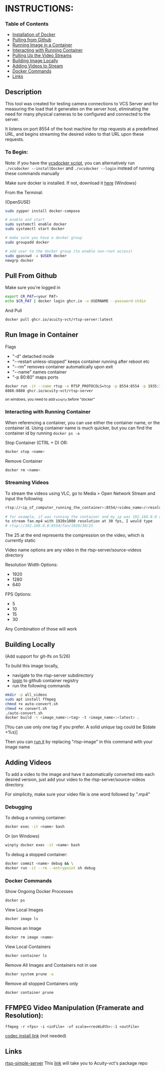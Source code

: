 # INSTRUCTIONS:
### Table of Contents
* [Installation of Docker](#instructions)
* [Pulling from Github](#pull-from-github)
* [Running Image in a Container](#run-image-in-container) 
* [Interacting with Running Container](#interacting-with-running-container)
* [Pulling Up the Video Streams](#streaming-videos)
* [Building Image Locally](#building-locally)
* [Adding Videos to Stream](#adding-videos)
* [Docker Commands](#docker-commands)
* [Links](#links)

## Description

This tool was created for testing camera connections to VCS Server and for 
measuring the load that it generates on the server host, eliminating the need 
for many physical cameras to be configured and connected to the server. 

It listens on port 8554 of the host machine for rtsp requests at a predefined 
URL, and begins streaming the desired video to that URL upon these requests.

### To Begin:

Note: if you have the [vcsdocker 
script](https://github.com/Acuity-vct/artsentry/tree/main/vcs-docker), you can 
alternatively run `./vcsdocker --installDocker` and `./vcsdocker --login` 
instead of running these commands manually

Make sure docker is installed. If not, download it 
[here](https://docs.docker.com/desktop/windows/install/) (Windows)

From the Terminal:

(OpenSUSE)

```bash
sudo zypper install docker-compose

# enable and start
sudo systemctl enable docker
sudo systemctl start docker

# make sure you have a docker group
sudo groupadd docker

# add user to the docker group (to enable non-root access)
sudo gpasswd -a $USER docker
newgrp docker
```

## Pull From Github
Make sure you're logged in

```bash
export CR_PAT=<your PAT>
echo $CR_PAT | docker login ghcr.io -u USERNAME --password-stdin
```
And Pull

```bash
docker pull ghcr.io/acuity-vct/rtsp-server:latest
```

## Run Image in Container
Flags
* "-d" detached mode
* "--restart unless-stopped" keeps container running after reboot etc  
* "--rm" removes container automatically upon exit
* "--name" names container
* "-p 80:80" maps ports

```bash
docker run -it --name rtsp -e RTSP_PROTOCOLS=tcp -p 8554:8554 -p 1935:1935 -p 
8888:8888 ghcr.io/acuity-vct/rtsp-server
```

<sub>on windows, you need to add `winpty` before "docker"</sub>

### Interacting with Running Container

When referencing a container, you can use either the container name, or the 
container id. Using container name is much quicker, but you can find the 
container id by running `docker ps -a`

Stop Container (CTRL + D) OR:

```bash
docker stop <name>
```
Remove Container

```bash
docker rm <name>
```

### Streaming Videos
To stream the videos using VLC, go to Media > Open Network Stream and input the 
following

```bash
rtsp://<ip_of_computer_running_the_container>:8554/<video_name>/<resolution_width>/<fps>/25
    
# for example, if was running the container and my ip was 192.168.0.0 and I want 
to stream fan.mp4 with 1920x1080 resolution at 30 fps, I would type
# rtsp://192.168.0.0:8554/fan/1920/30/25
```
The 25 at the end represents the compression on the video, which is currently 
static

Video name options are any video in the rtsp-server/source-videos directory

Resolution Width Options:
* 1920
* 1280
* 640

FPS Options:
* 5
* 10
* 15
* 30

Any Combination of those will work

## Building Locally
(Add support for git-lfs on 5/26)

To build this image locally,
* navigate to the rtsp-server subdirectory 
* [login](#pull-from-github) to github container registry
* run the following commands

```bash
mkdir -p all_videos
sudo apt install ffmpeg
chmod +x auto-convert.sh
chmod +x convert.sh
./auto-convert.sh
docker build -t <image_name>:<tag> -t <image_name>:<latest> .
```
[You can use only one tag if you prefer. A solid unique tag could be $(date 
+%s)]

Then you can [run it](#run-image-in-container) by replacing "rtsp-image" in this 
command with your image name

## Adding Videos
To add a video to the image and have it automatically converted into each 
desired version, just add your video to the rtsp-server/source-videos directory.

For simplicity, make sure your video file is one word followed by ".mp4"

### Debugging

To debug a running container:

```bash
docker exec -it <name> bash
```

Or (on Windows)

```bash
winpty docker exec -it <name> bash
```

To debug a stopped container:

```bash
docker commit <name> debug && \
docker run -it --rm --entrypoint sh debug
```

### Docker Commands

Show Ongoing Docker Processes

```bash
docker ps
```

View Local Images

```bash
docker image ls
```

Remove an Image

```bash
docker rm image <name>
```

View Local Containers

```bash
docker container ls
```

Remove All Images and Containers not in use

```bash
docker system prune -a
```

Remove all stopped Containers only

```bash
docker container prune
```

## FFMPEG Video Manipulation (Framerate and Resolution):
    ffmpeg -r <fps> -i <inFile> -vf scale=<resWidth>:-1 <outFile>
[codec install link](https://opensuse-guide.org/codecs.php) (not needed) 

## Links
[rtsp-simple-server](https://github.com/aler9/rtsp-simple-server)
This [link](https://github.com/orgs/acuity-vct/packages/) will take you to 
Acuity-vct's package repo
